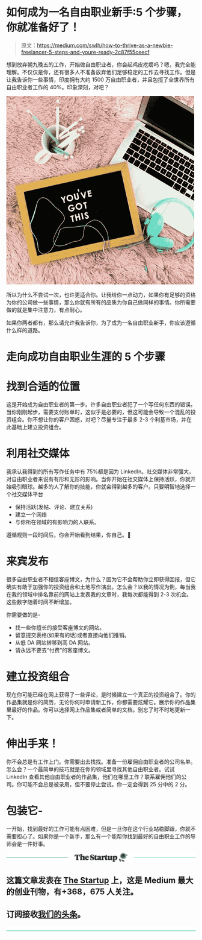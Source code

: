 # 如何成为一名自由职业新手:5 个步骤，你就准备好了！

> 原文：<https://medium.com/swlh/how-to-thrive-as-a-newbie-freelancer-5-steps-and-youre-ready-2c87f55ceecf>

想到放弃朝九晚五的工作，开始做自由职业者，你会起鸡皮疙瘩吗？嗯，我完全能理解。不仅仅是你，还有很多人不准备放弃他们足够稳定的工作去寻找工作。但是让我告诉你一些事情，印度拥有大约 1500 万自由职业者，并且包揽了全世界所有自由职业者工作的 40%。印象深刻，对吧？

![](img/c23ee25d2a600c13bcb11972b71712f6.png)

所以为什么不尝试一次，也许更适合你。让我给你一点动力，如果你有足够的资格为你的公司做一些事情，那么你就有所有的品质为你自己做同样的事情。你所需要做的就是集中注意力，有点耐心。

如果你两者都有，那么请允许我告诉你，为了成为一名自由职业新手，你应该遵循什么样的道路。

# 走向成功自由职业生涯的 5 个步骤

# 找到合适的位置

这是开始成为自由职业者的第一步。许多自由职业者犯了一个写任何东西的错误。当你刚刚起步，需要支付账单时，这似乎是必要的，但这可能会导致一个混乱的投资组合。你不想让你的客户困惑，对吧？尽量专注于最多 2-3 个利基市场，并在此基础上建立投资组合。

# 利用社交媒体

我承认我得到的所有写作任务中有 75%都是因为 LinkedIn。社交媒体非常强大，对自由职业者来说有有形和无形的影响。当你开始在社交媒体上保持活跃，你就开始吸引眼球。越多的人了解你的技能，你就会得到越多的客户。只要明智地选择一个社交媒体平台

*   保持活跃(发帖、评论、建立关系)
*   建立一个网络
*   与你所在领域的有影响力的人联系。

遵循规则一段时间后，你会开始看到结果，你自己。🙂

# 来宾发布

很多自由职业者不相信客座博文，为什么？因为它不会帮助你立即获得回报，但它确实有助于加强你的投资组合和土地写作演出。怎么会？以我的情况为例，每当我在我的领域中排名靠前的网站上发表我的文章时，我每次都能得到 2-3 次机会。这些数字随着时间不断增加。

你需要做的是-

*   找一些你擅长的接受客座博文的网站。
*   留意提交表格(如果有的话)或者直接向他们推销。
*   从低 DA 网站转移到高 DA 网站。
*   请永远不要去“付费”的客座博文。

# 建立投资组合

现在你可能已经在网上获得了一些评论，是时候建立一个真正的投资组合了。你的作品集就是你的简历，无论你何时申请新工作，你都需要炫耀它。展示你的作品集里最好的作品。你可以选择网上作品集或者简单的文档。别忘了时不时地更新一下。

# 伸出手来！

你不会总是有工作上门。你需要出去找找。准备一份雇佣自由职业者的公司名单。怎么会？一个最简单的技巧就是在你的领域里寻找其他自由职业者。试试 LinkedIn 查看其他自由职业者的作品集，他们在哪里工作？联系雇佣他们的公司。你可能不会总是被录用，但不要停止尝试。你一定会得到 25 分中的 2 分。

# 包装它-

一开始，找到最好的工作可能有点困难，但是一旦你在这个行业站稳脚跟，你就不需要担心了。如果你是一个新手，那么有一个能帮你找到最好的自由职业工作的导师会是一件好事。

[![](img/308a8d84fb9b2fab43d66c117fcc4bb4.png)](https://medium.com/swlh)

## 这篇文章发表在 [The Startup](https://medium.com/swlh) 上，这是 Medium 最大的创业刊物，有+368，675 人关注。

## 订阅接收[我们的头条](http://growthsupply.com/the-startup-newsletter/)。

[![](img/b0164736ea17a63403e660de5dedf91a.png)](https://medium.com/swlh)